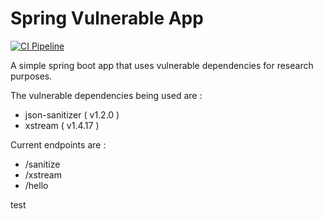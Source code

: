 # Spring Vulnerable App 

[![CI Pipeline](https://github.com/ayoubeddafali/test-java-project/actions/workflows/build.yaml/badge.svg?branch=main)](https://github.com/ayoubeddafali/test-java-project/actions/workflows/build.yaml)

A simple spring boot app that uses vulnerable dependencies for research purposes.

The vulnerable dependencies being used are : 

- json-sanitizer ( v1.2.0 )
- xstream ( v1.4.17 )

Current endpoints are : 

- /sanitize
- /xstream 
- /hello


test 
